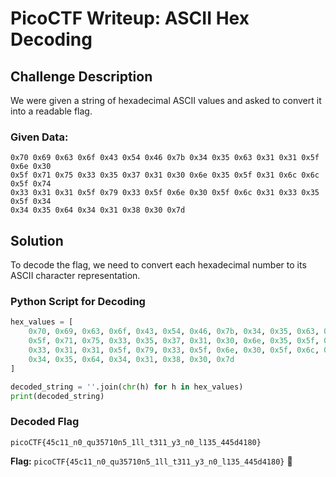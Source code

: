 # PicoCTF Writeup: ASCII Hex Decoding

## Challenge Description
We were given a string of hexadecimal ASCII values and asked to convert it into a readable flag.

### Given Data:
```
0x70 0x69 0x63 0x6f 0x43 0x54 0x46 0x7b 0x34 0x35 0x63 0x31 0x31 0x5f 0x6e 0x30 
0x5f 0x71 0x75 0x33 0x35 0x37 0x31 0x30 0x6e 0x35 0x5f 0x31 0x6c 0x6c 0x5f 0x74 
0x33 0x31 0x31 0x5f 0x79 0x33 0x5f 0x6e 0x30 0x5f 0x6c 0x31 0x33 0x35 0x5f 0x34 
0x34 0x35 0x64 0x34 0x31 0x38 0x30 0x7d
```

## Solution
To decode the flag, we need to convert each hexadecimal number to its ASCII character representation.

### **Python Script for Decoding**
```python
hex_values = [
    0x70, 0x69, 0x63, 0x6f, 0x43, 0x54, 0x46, 0x7b, 0x34, 0x35, 0x63, 0x31, 0x31, 0x5f, 0x6e, 0x30,
    0x5f, 0x71, 0x75, 0x33, 0x35, 0x37, 0x31, 0x30, 0x6e, 0x35, 0x5f, 0x31, 0x6c, 0x6c, 0x5f, 0x74,
    0x33, 0x31, 0x31, 0x5f, 0x79, 0x33, 0x5f, 0x6e, 0x30, 0x5f, 0x6c, 0x31, 0x33, 0x35, 0x5f, 0x34,
    0x34, 0x35, 0x64, 0x34, 0x31, 0x38, 0x30, 0x7d
]

decoded_string = ''.join(chr(h) for h in hex_values)
print(decoded_string)
```

### **Decoded Flag**
```
picoCTF{45c11_n0_qu35710n5_1ll_t311_y3_n0_l135_445d4180}
```



**Flag:** `picoCTF{45c11_n0_qu35710n5_1ll_t311_y3_n0_l135_445d4180}` 🚩
